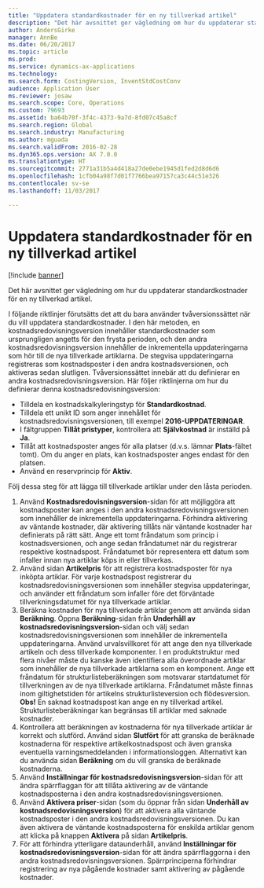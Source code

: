 ```yaml
---
title: "Uppdatera standardkostnader för en ny tillverkad artikel"
description: "Det här avsnittet ger vägledning om hur du uppdaterar standardkostnader för en ny tillverkad artikel."
author: AndersGirke
manager: AnnBe
ms.date: 06/20/2017
ms.topic: article
ms.prod: 
ms.service: dynamics-ax-applications
ms.technology: 
ms.search.form: CostingVersion, InventStdCostConv
audience: Application User
ms.reviewer: josaw
ms.search.scope: Core, Operations
ms.custom: 79693
ms.assetid: ba64b70f-3f4c-4373-9a7d-8fd07c45a8cf
ms.search.region: Global
ms.search.industry: Manufacturing
ms.author: mguada
ms.search.validFrom: 2016-02-28
ms.dyn365.ops.version: AX 7.0.0
ms.translationtype: HT
ms.sourcegitcommit: 2771a31b5a4d418a27de0ebe1945d1fed2d8d6d6
ms.openlocfilehash: 1cfb04a98f7d01f7766bea97157ca3c44c51e326
ms.contentlocale: sv-se
ms.lasthandoff: 11/03/2017

---
```


# <a name="update-standard-costs-for-a-new-manufactured-item"></a>Uppdatera standardkostnader för en ny tillverkad artikel

[!include [banner](../includes/banner.md)]

Det här avsnittet ger vägledning om hur du uppdaterar standardkostnader för en ny tillverkad artikel. 

I följande riktlinjer förutsätts det att du bara använder tvåversionssättet när du vill uppdatera standardkostnader. I den här metoden, en kostnadsredovisningsversion innehåller standardkostnader som ursprungligen angetts för den frysta perioden, och den andra kostnadsredovisningsversion innehåller de inkrementella uppdateringarna som hör till de nya tillverkade artiklarna. De stegvisa uppdateringarna registreras som kostnadsposter i den andra kostnadsversionen, och aktiveras sedan slutligen. Tvåversionssättet innebär att du definierar en andra kostnadsredovisningsversion. Här följer riktlinjerna om hur du definierar denna kostnadsredovisningsversion:

-   Tilldela en kostnadskalkyleringstyp för **Standardkostnad**.
-   Tilldela ett unikt ID som anger innehållet för kostnadsredovisningsversionen, till exempel **2016-UPPDATERINGAR**.
-   I fältgruppen **Tillåt pristyper**, kontrollera att **Självkostnad** är inställd på **Ja**.
-   Tillåt att kostnadsposter anges för alla platser (d.v.s. lämnar **Plats**-fältet tomt). Om du anger en plats, kan kostnadsposter anges endast för den platsen.
-   Använd en reservprincip för **Aktiv**.

Följ dessa steg för att lägga till tillverkade artiklar under den låsta perioden.

1.  Använd **Kostnadsredovisningsversion**-sidan för att möjliggöra att kostnadsposter kan anges i den andra kostnadsredovisningsversionen som innehåller de inkrementella uppdateringarna. Förhindra aktivering av väntande kostnader, där aktivering tillåts när väntande kostnader har definierats på rätt sätt. Ange ett tomt fråndatum som princip i kostnadsversionen, och ange sedan fråndatumet när du registrerar respektive kostnadspost. Fråndatumet bör representera ett datum som infaller innan nya artiklar köps in eller tillverkas.
2.  Använd sidan **Artikelpris** för att registrera kostnadsposter för nya inköpta artiklar. För varje kostnadspost registrerar du kostnadsredovisningsversionen som innehåller stegvisa uppdateringar, och använder ett fråndatum som infaller före det förväntade tillverkningsdatumet för nya tillverkade artiklar.
3.  Beräkna kostnaden för nya tillverkade artiklar genom att använda sidan **Beräkning**. Öppna **Beräkning**-sidan från **Underhåll av kostnadsredovisningsversion**-sidan och välj sedan kostnadsredovisningsversionen som innehåller de inkrementella uppdateringarna. Använd urvalsvillkoret för att ange den nya tillverkade artikeln och dess tillverkade komponenter. I en produktstruktur med flera nivåer måste du kanske även identifiera alla överordnade artiklar som innehåller de nya tillverkade artiklarna som en komponent. Ange ett fråndatum för strukturlisteberäkningen som motsvarar startdatumet för tillverkningen av de nya tillverkade artiklarna. Fråndatumet måste finnas inom giltighetstiden för artikelns strukturlisteversion och flödesversion. **Obs!** En saknad kostnadspost kan ange en ny tillverkad artikel. Strukturlisteberäkningar kan begränsas till artiklar med saknade kostnader.
4.  Kontrollera att beräkningen av kostnaderna för nya tillverkade artiklar är korrekt och slutförd. Använd sidan **Slutfört** för att granska de beräknade kostnaderna för respektive artikelkostnadspost och även granska eventuella varningsmeddelanden i informationsloggen. Alternativt kan du använda sidan **Beräkning** om du vill granska de beräknade kostnaderna.
5.  Använd **Inställningar för kostnadsredovisningsversion**-sidan för att ändra spärrflaggan för att tillåta aktivering av de väntande kostnadsposterna i den andra kostnadsredovisningsversionen.
6.  Använd **Aktivera priser**-sidan (som du öppnar från sidan **Underhåll av kostnadsredovisningsversion**) för att aktivera alla väntande kostnadsposter i den andra kostnadsredovisningsversionen. Du kan även aktivera de väntande kostnadsposterna för enskilda artiklar genom att klicka på knappen **Aktivera** på sidan **Artikelpris**.
7.  För att förhindra ytterligare dataunderhåll, använd **Inställningar för kostnadsredovisningsversion**-sidan för att ändra spärrflaggorna i den andra kostnadsredovisningsversionen. Spärrprinciperna förhindrar registrering av nya pågående kostnader samt aktivering av pågående kostnader.





